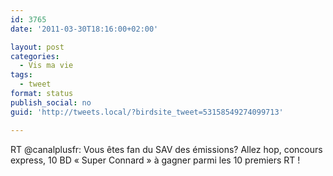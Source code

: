```yaml
---
id: 3765
date: '2011-03-30T18:16:00+02:00'

layout: post
categories:
  - Vis ma vie
tags:
  - tweet
format: status
publish_social: no
guid: 'http://tweets.local/?birdsite_tweet=53158549274099713'

---
```


RT @canalplusfr: Vous êtes fan du SAV des émissions? Allez hop, concours express, 10 BD « Super Connard » à gagner parmi les 10 premiers RT !